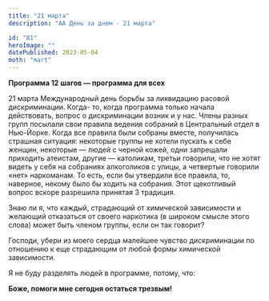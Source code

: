 ```yaml
---
title: "21 марта"
description: "АА День за днем - 21 марта"

id: "81"
heroImage: ""
datePublished: 2023-05-04
moth: "mart"
---
```


**Программа 12 шагов — программа для всех**

21 марта Международный день борьбы за ликвидацию расовой дискриминации. Когда-
то, когда программа только начала действовать, вопрос о дискриминации возник и
у нас. Члены разных групп посылали свои правила ведения собраний в Центральный
отдел в Нью-Йорке. Когда все правила были собраны вместе, получилась страшная
ситуация: некоторые группы не хотели пускать к себе женщин, некоторые — людей
с черной кожей, одни запрещали приходить атеистам, другие — католикам, третьи
говорили, что не хотят видеть у себя на собраниях алкоголиков с улицы, а
четвертые говорили «нет» наркоманам. То есть, если бы утвердили все правила,
то, наверное, некому было бы ходить на собрания. Этот щекотливый вопрос вскоре
разрешила принятая 3 традиция.

Знаю ли я, что каждый, страдающий от химической зависимости и желающий
отказаться от своего наркотика (в широком смысле этого слова) может быть
членом группы, если он так говорит?

Господи, убери из моего сердца малейшее чувство дискриминации по отношению к
еще страдающим от любой формы химической зависимости.

Я не буду разделять людей в программе, потому, что:

**Боже, помоги мне сегодня остаться трезвым!**
